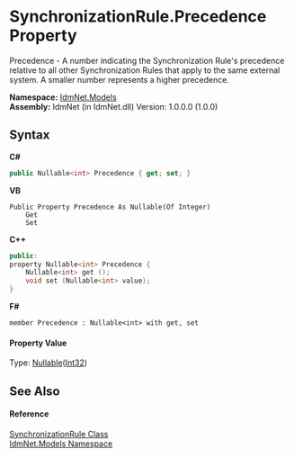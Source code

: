 # SynchronizationRule.Precedence Property 
 

Precedence - A number indicating the Synchronization Rule's precedence relative to all other Synchronization Rules that apply to the same external system. A smaller number represents a higher precedence.

**Namespace:**&nbsp;<a href="N_IdmNet_Models">IdmNet.Models</a><br />**Assembly:**&nbsp;IdmNet (in IdmNet.dll) Version: 1.0.0.0 (1.0.0)

## Syntax

**C#**<br />
``` C#
public Nullable<int> Precedence { get; set; }
```

**VB**<br />
``` VB
Public Property Precedence As Nullable(Of Integer)
	Get
	Set
```

**C++**<br />
``` C++
public:
property Nullable<int> Precedence {
	Nullable<int> get ();
	void set (Nullable<int> value);
}
```

**F#**<br />
``` F#
member Precedence : Nullable<int> with get, set

```


#### Property Value
Type: <a href="http://msdn2.microsoft.com/en-us/library/b3h38hb0" target="_blank">Nullable</a>(<a href="http://msdn2.microsoft.com/en-us/library/td2s409d" target="_blank">Int32</a>)

## See Also


#### Reference
<a href="T_IdmNet_Models_SynchronizationRule">SynchronizationRule Class</a><br /><a href="N_IdmNet_Models">IdmNet.Models Namespace</a><br />